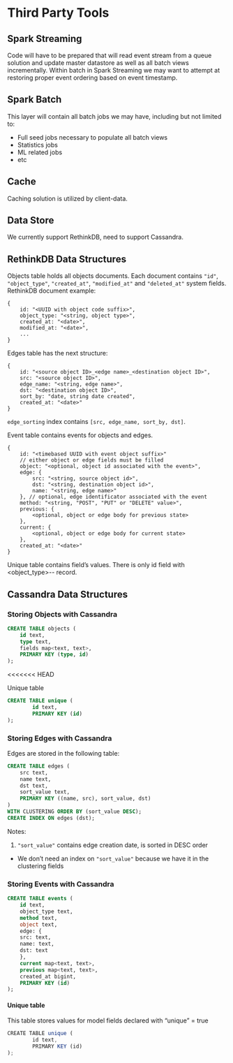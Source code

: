 # Third Party Tools

## Spark Streaming

Code will have to be prepared that will read event stream from a queue solution and update master datastore as well as all batch views incrementally. Within batch in Spark Streaming we may want to attempt at restoring proper event ordering based on event timestamp.

## Spark Batch

This layer will contain all batch jobs we may have, including but not limited to:

- Full seed jobs necessary to populate all batch views
- Statistics jobs
- ML related jobs
- etc


## Cache

Caching solution is utilized by client-data.

## Data Store

We currently support RethinkDB, need to support Cassandra.

## RethinkDB Data Structures
Objects table holds all objects documents. Each document contains `"id"`, `"object_type"`, `"created_at"`, `"modified_at"` and `"deleted_at"` system fields. RethinkDB document example:

```
{
	id: "<UUID with object code suffix>",
	object_type: "<string, object type>",
	created_at: "<date>",
	modified_at: "<date>",
	...
}
```

Edges table has the next structure:

```
{
	id: "<source object ID>_<edge name>_<destination object ID>",
	src: "<source object ID>",
	edge_name: "<string, edge name>",
	dst: "<destination object ID>",
	sort_by: "date, string date created",
	created_at: "<date>"
}
```
`edge_sorting` index contains `[src, edge_name, sort_by, dst]`.


Event table contains events for objects and edges.

```
{
	id: "<timebased UUID with event object suffix>"
	// either object or edge fields must be filled
	object: "<optional, object id associated with the event>",
	edge: {
		src: "<string, source object id>",
		dst: "<string, destination object id>",
		name: "<string, edge name>"
	}, // optional, edge identificator associated with the event
	method: "<string, "POST", "PUT" or "DELETE" value>",
	previous: {
		<optional, object or edge body for previous state>
	},
	current: {
		<optional, object or edge body for current state>
	},
	created_at: "<date>"
}
```


Unique table contains field’s values. There is only id field with <object_type>-<field>-<value> record.

## Cassandra Data Structures

### Storing Objects with Cassandra

```sql
CREATE TABLE objects (
    id text,
    type text,
    fields map<text, text>,
    PRIMARY KEY (type, id)
);
```
<<<<<<< HEAD

Unique table

```sql
CREATE TABLE unique (
		id text,
		PRIMARY KEY (id)
);
```

### Storing Edges with Cassandra

Edges are stored in the following table:

```sql
CREATE TABLE edges (
    src text,
    name text,
    dst text,
    sort_value text,
    PRIMARY KEY ((name, src), sort_value, dst)
)
WITH CLUSTERING ORDER BY (sort_value DESC);
CREATE INDEX ON edges (dst);
```

Notes:

1. `"sort_value"` contains edge creation date, is sorted in DESC order
* We don’t need an index on `"sort_value"` because we have it in the clustering fields

### Storing Events with Cassandra

```sql
CREATE TABLE events (
    id text,
    object_type text,
    method text,
    object text,
    edge: {
	src: text,
	name: text,
	dst: text
    },
    current map<text, text>,
    previous map<text, text>,
    created_at bigint,
    PRIMARY KEY (id)
);
```

#### Unique table

This table stores values for model fields declared with “unique” = true

```js
CREATE TABLE unique (
		id text,
		PRIMARY KEY (id)
);
```
